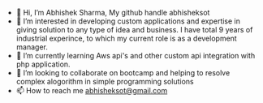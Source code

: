 - 👋 Hi, I’m Abhishek Sharma, My github handle abhisheksot
- 👀 I’m interested in developing custom applications and expertise in giving solution to any type of idea and business. I have total 9 years of industrial experince, to which my current role is as a development manager.
- 🌱 I’m currently learning Aws api's and other custom api integration with php application.
- 💞️ I’m looking to collaborate on bootcamp and helping to resolve complex alogorithm in simple programming solutions
- 📫 How to reach me abhisheksot@gmail.com

<!---
abhisheksot/abhisheksot is a ✨ special ✨ repository because its `README.md` (this file) appears on your GitHub profile.
You can click the Preview link to take a look at your changes.
--->
